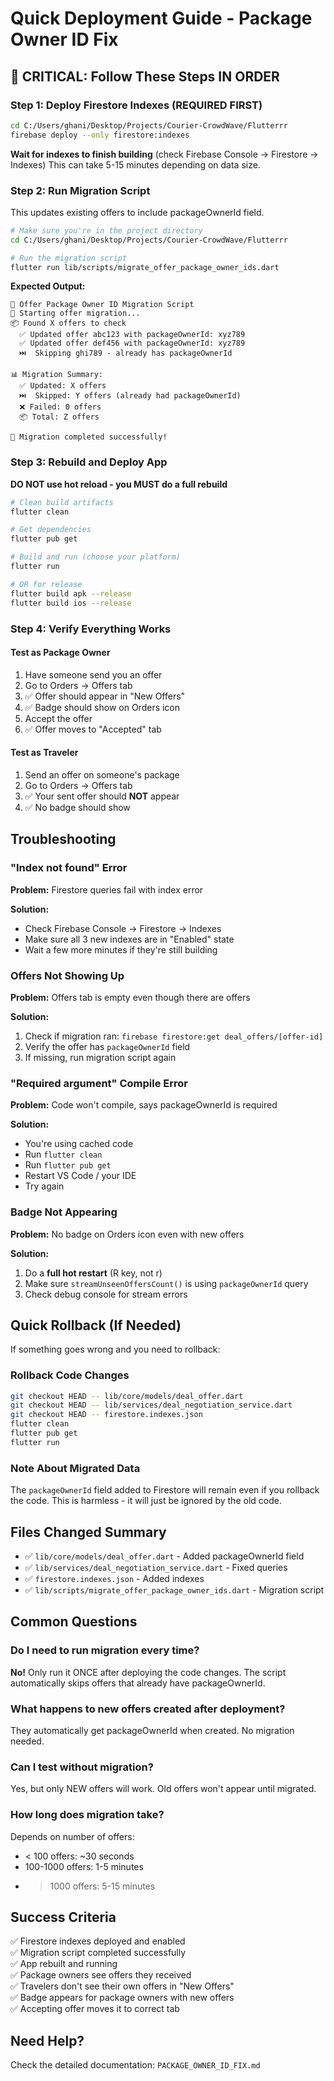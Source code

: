 # Quick Deployment Guide - Package Owner ID Fix

## 🚨 CRITICAL: Follow These Steps IN ORDER

### Step 1: Deploy Firestore Indexes (REQUIRED FIRST)

```bash
cd C:/Users/ghani/Desktop/Projects/Courier-CrowdWave/Flutterrr
firebase deploy --only firestore:indexes
```

**Wait for indexes to finish building** (check Firebase Console → Firestore → Indexes)
This can take 5-15 minutes depending on data size.

### Step 2: Run Migration Script

This updates existing offers to include packageOwnerId field.

```bash
# Make sure you're in the project directory
cd C:/Users/ghani/Desktop/Projects/Courier-CrowdWave/Flutterrr

# Run the migration script
flutter run lib/scripts/migrate_offer_package_owner_ids.dart
```

**Expected Output:**
```
📝 Offer Package Owner ID Migration Script
🚀 Starting offer migration...
📦 Found X offers to check
  ✅ Updated offer abc123 with packageOwnerId: xyz789
  ✅ Updated offer def456 with packageOwnerId: xyz789
  ⏭️  Skipping ghi789 - already has packageOwnerId

📊 Migration Summary:
  ✅ Updated: X offers
  ⏭️  Skipped: Y offers (already had packageOwnerId)
  ❌ Failed: 0 offers
  📦 Total: Z offers

🎉 Migration completed successfully!
```

### Step 3: Rebuild and Deploy App

**DO NOT use hot reload - you MUST do a full rebuild**

```bash
# Clean build artifacts
flutter clean

# Get dependencies
flutter pub get

# Build and run (choose your platform)
flutter run

# OR for release
flutter build apk --release
flutter build ios --release
```

### Step 4: Verify Everything Works

#### Test as Package Owner
1. Have someone send you an offer
2. Go to Orders → Offers tab
3. ✅ Offer should appear in "New Offers"
4. ✅ Badge should show on Orders icon
5. Accept the offer
6. ✅ Offer moves to "Accepted" tab

#### Test as Traveler  
1. Send an offer on someone's package
2. Go to Orders → Offers tab
3. ✅ Your sent offer should **NOT** appear
4. ✅ No badge should show

## Troubleshooting

### "Index not found" Error

**Problem:** Firestore queries fail with index error

**Solution:** 
- Check Firebase Console → Firestore → Indexes
- Make sure all 3 new indexes are in "Enabled" state
- Wait a few more minutes if they're still building

### Offers Not Showing Up

**Problem:** Offers tab is empty even though there are offers

**Solution:**
1. Check if migration ran: `firebase firestore:get deal_offers/[offer-id]`
2. Verify the offer has `packageOwnerId` field
3. If missing, run migration script again

### "Required argument" Compile Error

**Problem:** Code won't compile, says packageOwnerId is required

**Solution:**
- You're using cached code
- Run `flutter clean`
- Run `flutter pub get`
- Restart VS Code / your IDE
- Try again

### Badge Not Appearing

**Problem:** No badge on Orders icon even with new offers

**Solution:**
1. Do a **full hot restart** (R key, not r)
2. Make sure `streamUnseenOffersCount()` is using `packageOwnerId` query
3. Check debug console for stream errors

## Quick Rollback (If Needed)

If something goes wrong and you need to rollback:

### Rollback Code Changes

```bash
git checkout HEAD -- lib/core/models/deal_offer.dart
git checkout HEAD -- lib/services/deal_negotiation_service.dart
git checkout HEAD -- firestore.indexes.json
flutter clean
flutter pub get
flutter run
```

### Note About Migrated Data

The `packageOwnerId` field added to Firestore will remain even if you rollback the code.
This is harmless - it will just be ignored by the old code.

## Files Changed Summary

- ✅ `lib/core/models/deal_offer.dart` - Added packageOwnerId field
- ✅ `lib/services/deal_negotiation_service.dart` - Fixed queries
- ✅ `firestore.indexes.json` - Added indexes
- ✅ `lib/scripts/migrate_offer_package_owner_ids.dart` - Migration script

## Common Questions

### Do I need to run migration every time?

**No!** Only run it ONCE after deploying the code changes. The script automatically skips offers that already have packageOwnerId.

### What happens to new offers created after deployment?

They automatically get packageOwnerId when created. No migration needed.

### Can I test without migration?

Yes, but only NEW offers will work. Old offers won't appear until migrated.

### How long does migration take?

Depends on number of offers:
- < 100 offers: ~30 seconds
- 100-1000 offers: 1-5 minutes  
- > 1000 offers: 5-15 minutes

## Success Criteria

✅ Firestore indexes deployed and enabled  
✅ Migration script completed successfully  
✅ App rebuilt and running  
✅ Package owners see offers they received  
✅ Travelers don't see their own offers in "New Offers"  
✅ Badge appears for package owners with new offers  
✅ Accepting offer moves it to correct tab  

## Need Help?

Check the detailed documentation: `PACKAGE_OWNER_ID_FIX.md`
